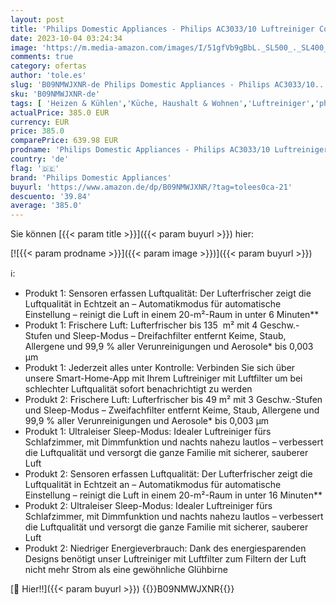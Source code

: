 ```yaml
---
layout: post
title: 'Philips Domestic Appliances - Philips AC3033/10 Luftreiniger Connected 3000I Weiß/Grau & AC0820/10 Luftreiniger entfernt bis zu 99 9 der Pollen  Staub  Viren und Aerosole*  für Allergiker  bis zu 49qm  CADR 190m³/h  weiß'
date: 2023-10-04 03:24:34
image: 'https://m.media-amazon.com/images/I/51gfVb9gBbL._SL500_._SL400_.jpg'
comments: true
category: ofertas
author: 'tole.es'
slug: 'B09NMWJXNR-de Philips Domestic Appliances - Philips AC3033/10...'
sku: 'B09NMWJXNR-de'
tags: [ 'Heizen & Kühlen','Küche, Haushalt & Wohnen','Luftreiniger','philips domestic appliances','🇩🇪', ]
actualPrice: 385.0 EUR
currency: EUR
price: 385.0
comparePrice: 639.98 EUR
prodname: 'Philips Domestic Appliances - Philips AC3033/10 Luftreiniger Connected 3000I Weiß/Grau & AC0820/10 Luftreiniger entfernt bis zu 99 9 der Pollen  Staub  Viren und Aerosole*  für Allergiker  bis zu 49qm  CADR 190m³/h  weiß'
country: 'de'
flag: '🇩🇪'
brand: 'Philips Domestic Appliances'
buyurl: 'https://www.amazon.de/dp/B09NMWJXNR/?tag=tolees0ca-21'
descuento: '39.84'
average: '385.0'
---
```


Sie können [{{< param title >}}]({{< param buyurl >}}) hier:

[![{{< param prodname >}}]({{< param image >}})]({{< param buyurl >}})

ℹ️:

- Produkt 1: Sensoren erfassen Luftqualität: Der Lufterfrischer zeigt die Luftqualität in Echtzeit an – Automatikmodus für automatische Einstellung – reinigt die Luft in einem 20-m²-Raum in unter 6 Minuten**
- Produkt 1: Frischere Luft: Lufterfrischer bis 135  m² mit 4 Geschw.-Stufen und Sleep-Modus – Dreifachfilter entfernt Keime, Staub, Allergene und 99,9 % aller Verunreinigungen und Aerosole* bis 0,003 µm
- Produkt 1: Jederzeit alles unter Kontrolle: Verbinden Sie sich über unsere Smart-Home-App mit Ihrem Luftreiniger mit Luftfilter um bei schlechter Luftqualität sofort benachrichtigt zu werden
- Produkt 2: Frischere Luft: Lufterfrischer bis 49 m² mit 3 Geschw.-Stufen und Sleep-Modus – Zweifachfilter entfernt Keime, Staub, Allergene und 99,9 % aller Verunreinigungen und Aerosole* bis 0,003 µm
- Produkt 1: Ultraleiser Sleep-Modus: Idealer Luftreiniger fürs Schlafzimmer, mit Dimmfunktion und nachts nahezu lautlos – verbessert die Luftqualität und versorgt die ganze Familie mit sicherer, sauberer Luft
- Produkt 2: Sensoren erfassen Luftqualität: Der Lufterfrischer zeigt die Luftqualität in Echtzeit an – Automatikmodus für automatische Einstellung – reinigt die Luft in einem 20-m²-Raum in unter 16 Minuten**
- Produkt 2: Ultraleiser Sleep-Modus: Idealer Luftreiniger fürs Schlafzimmer, mit Dimmfunktion und nachts nahezu lautlos – verbessert die Luftqualität und versorgt die ganze Familie mit sicherer, sauberer Luft
- Produkt 2: Niedriger Energieverbrauch: Dank des energiesparenden Designs benötigt unser Luftreiniger mit Luftfilter zum Filtern der Luft nicht mehr Strom als eine gewöhnliche Glühbirne

[🛒 Hier!!]({{< param buyurl >}})
{{<world>}}B09NMWJXNR{{</world>}}
